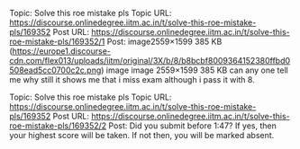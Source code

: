 Topic: Solve this roe mistake pls
Topic URL: https://discourse.onlinedegree.iitm.ac.in/t/solve-this-roe-mistake-pls/169352
Post URL: https://discourse.onlinedegree.iitm.ac.in/t/solve-this-roe-mistake-pls/169352/1
Post:  image2559×1599 385 KB (https://europe1.discourse-cdn.com/flex013/uploads/iitm/original/3X/b/8/b8bcbf8009364152380ffbd0508ead5cc0700c2c.png) image image 2559×1599 385 KB 
can any one tell me why still it shows me that i miss exam although i pass it with 8. 

Topic: Solve this roe mistake pls
Topic URL: https://discourse.onlinedegree.iitm.ac.in/t/solve-this-roe-mistake-pls/169352
Post URL: https://discourse.onlinedegree.iitm.ac.in/t/solve-this-roe-mistake-pls/169352/2
Post:  Did you submit before 1:47? If yes, then your highest score will be taken. 
If not then, you will be marked absent. 
